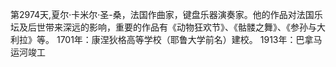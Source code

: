 第2974天,夏尔·卡米尔·圣-桑，法国作曲家，键盘乐器演奏家。他的作品对法国乐坛及后世带来深远的影响，重要的作品有《动物狂欢节》、《骷髅之舞》、《参孙与大利拉》等。 1701年：康涅狄格高等学校（耶鲁大学前名）建校。
1913年：巴拿马运河竣工